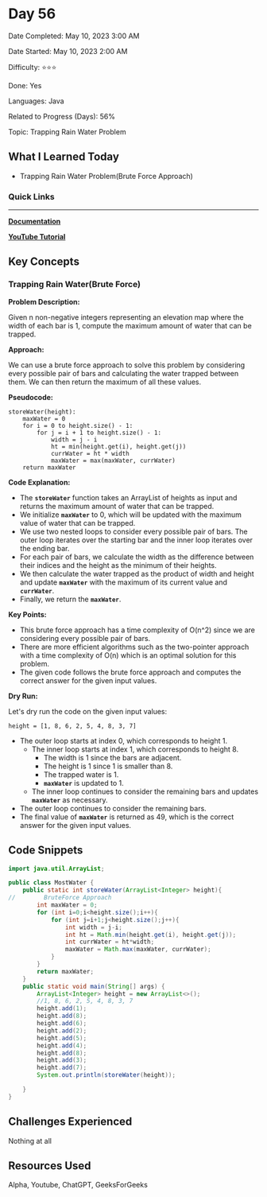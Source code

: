 # Day 56

Date Completed: May 10, 2023 3:00 AM

Date Started: May 10, 2023 2:00 AM

Difficulty: ⭐⭐⭐

Done: Yes

Languages: Java

Related to Progress (Days): 56%

Topic: Trapping Rain Water Problem

## What I Learned Today

- Trapping Rain Water Problem(Brute Force Approach)

### Quick Links

---

[**Documentation**](https://www.geeksforgeeks.org/trapping-rain-water/)

[**YouTube Tutorial**](https://youtu.be/m18Hntz4go8)

## Key Concepts

### Trapping Rain Water(Brute Force)

**Problem Description:**

Given n non-negative integers representing an elevation map where the width of each bar is 1, compute the maximum amount of water that can be trapped.

**Approach:**

We can use a brute force approach to solve this problem by considering every possible pair of bars and calculating the water trapped between them. We can then return the maximum of all these values.

**Pseudocode:**

```
storeWater(height):
    maxWater = 0
    for i = 0 to height.size() - 1:
        for j = i + 1 to height.size() - 1:
            width = j - i
            ht = min(height.get(i), height.get(j))
            currWater = ht * width
            maxWater = max(maxWater, currWater)
    return maxWater
```

**Code Explanation:**

- The **`storeWater`** function takes an ArrayList of heights as input and returns the maximum amount of water that can be trapped.
- We initialize **`maxWater`** to 0, which will be updated with the maximum value of water that can be trapped.
- We use two nested loops to consider every possible pair of bars. The outer loop iterates over the starting bar and the inner loop iterates over the ending bar.
- For each pair of bars, we calculate the width as the difference between their indices and the height as the minimum of their heights.
- We then calculate the water trapped as the product of width and height and update **`maxWater`** with the maximum of its current value and **`currWater`**.
- Finally, we return the **`maxWater`**.

**Key Points:**

- This brute force approach has a time complexity of O(n^2) since we are considering every possible pair of bars.
- There are more efficient algorithms such as the two-pointer approach with a time complexity of O(n) which is an optimal solution for this problem.
- The given code follows the brute force approach and computes the correct answer for the given input values.

**Dry Run:**

Let's dry run the code on the given input values:

```
height = [1, 8, 6, 2, 5, 4, 8, 3, 7]
```

- The outer loop starts at index 0, which corresponds to height 1.
    - The inner loop starts at index 1, which corresponds to height 8.
        - The width is 1 since the bars are adjacent.
        - The height is 1 since 1 is smaller than 8.
        - The trapped water is 1.
        - **`maxWater`** is updated to 1.
    - The inner loop continues to consider the remaining bars and updates **`maxWater`** as necessary.
- The outer loop continues to consider the remaining bars.
- The final value of **`maxWater`** is returned as 49, which is the correct answer for the given input values.

## Code Snippets

```java
import java.util.ArrayList;

public class MostWater {
    public static int storeWater(ArrayList<Integer> height){
//        BruteForce Approach
        int maxWater = 0;
        for (int i=0;i<height.size();i++){
            for (int j=i+1;j<height.size();j++){
                int width = j-i;
                int ht = Math.min(height.get(i), height.get(j));
                int currWater = ht*width;
                maxWater = Math.max(maxWater, currWater);
            }
        }
        return maxWater;
    }
    public static void main(String[] args) {
        ArrayList<Integer> height = new ArrayList<>();
        //1, 8, 6, 2, 5, 4, 8, 3, 7
        height.add(1);
        height.add(8);
        height.add(6);
        height.add(2);
        height.add(5);
        height.add(4);
        height.add(8);
        height.add(3);
        height.add(7);
        System.out.println(storeWater(height));

    }
}
```

## Challenges Experienced

Nothing at all

## Resources Used

Alpha, Youtube, ChatGPT, GeeksForGeeks
